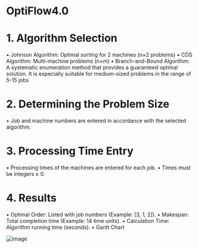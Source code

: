 # OptiFlow4.0

# 1. Algorithm Selection
• Johnson Algorithm: Optimal sorting for 2 machines (n×2 problems)
• CDS Algorithm: Multi-machine problems (n×m)
• Branch-and-Bound Algorithm: A systematic enumeration method that provides a guaranteed optimal solution. It is especially suitable for medium-sized problems in the range of 5-15 jobs

# 2. Determining the Problem Size
• Job and machine numbers are entered in accordance with the selected algorithm.

# 3. Processing Time Entry
• Processing times of the machines are entered for each job.
• Times must be integers ≥ 0.

# 4. Results
• Optimal Order: Listed with job numbers (Example: [3, 1, 2]).
• Makespan: Total completion time (Example: 14 time units).
• Calculation Time: Algorithm running time (seconds).
• Gantt Chart

![image](https://github.com/user-attachments/assets/283b7840-f821-4424-857f-049341b90f4b)
